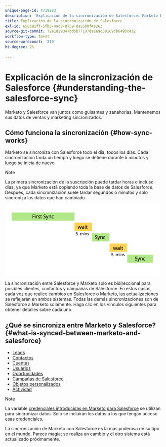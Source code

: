 ```yaml
---
unique-page-id: 4719283
description: 'Explicación de la sincronización de Salesforce: Marketo Docs: Documentación del producto'
title: Explicación de la sincronización de Salesforce
exl-id: 658c81ff-5fb3-4ad8-8759-da55bbf4e263
source-git-commit: 72e1d29347bd5b77107da1e9c30169cb6490c432
workflow-type: tm+mt
source-wordcount: '219'
ht-degree: 2%

---
```


# Explicación de la sincronización de Salesforce {#understanding-the-salesforce-sync}

Marketo y Salesforce van juntos como guisantes y zanahorias. Mantenemos sus datos de ventas y marketing sincronizados.

## Cómo funciona la sincronización {#how-sync-works}

Marketo se sincroniza con Salesforce todo el día, todos los días. Cada sincronización tarda un tiempo y luego se detiene durante 5 minutos y luego se inicia de nuevo.

>[!NOTE]
>
>La primera sincronización de la suscripción puede tardar horas o incluso días, ya que Marketo está copiando toda la base de datos de Salesforce. Después, cada sincronización suele tardar segundos o minutos y solo sincroniza los datos que han cambiado.

![](assets/sync-illustration.png)

La sincronización entre Salesforce y Marketo solo es bidireccional para posibles clientes, contactos y campañas de Salesforce. En estos casos, cada vez que realice cambios en Salesforce o Marketo, las actualizaciones se reflejarán en ambos sistemas. Todas las demás sincronizaciones son de Salesforce a Marketo solamente. Haga clic en los vínculos siguientes para obtener detalles sobre cada uno.

## ¿Qué se sincroniza entre Marketo y Salesforce? {#what-is-synced-between-marketo-and-salesforce}

* [Leads](/help/marketo/product-docs/crm-sync/salesforce-sync/sfdc-sync-details/sfdc-sync-lead-sync.md)
* [Contactos](/help/marketo/product-docs/crm-sync/salesforce-sync/sfdc-sync-details/sfdc-sync-contact-sync.md)
* [Cuentas](/help/marketo/product-docs/crm-sync/salesforce-sync/sfdc-sync-details/sfdc-sync-account-sync.md)
* [Usuarios](/help/marketo/product-docs/crm-sync/salesforce-sync/sfdc-sync-details/sfdc-sync-lead-account-owner-sync.md)
* [Oportunidades](/help/marketo/product-docs/crm-sync/salesforce-sync/sfdc-sync-details/sfdc-sync-opportunity-sync.md)
* [Campañas de Salesforce](/help/marketo/product-docs/crm-sync/salesforce-sync/sfdc-sync-details/sfdc-sync-campaign-sync.md)
* [Objetos personalizados](/help/marketo/product-docs/crm-sync/salesforce-sync/sfdc-sync-details/sfdc-sync-custom-object-sync.md)
* [Actividad](/help/marketo/product-docs/crm-sync/salesforce-sync/sfdc-sync-details/sfdc-sync-activity-sync.md)

>[!NOTE]
>
>La variable [credenciales introducidas en Marketo para Salesforce](/help/marketo/product-docs/crm-sync/salesforce-sync/setup/enterprise-unlimited-edition/step-2-of-3-create-a-salesforce-user-for-marketo-enterprise-unlimited.md) se utilizan para sincronizar datos. Solo se incluirán los datos a los que tengan acceso esas credenciales.

La sincronización de Marketo con Salesforce es la más poderosa de su tipo en el mundo. Parece magia; se realiza un cambio y el otro sistema está actualizado próximamente.
